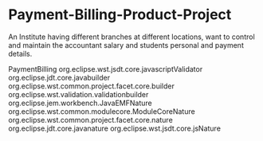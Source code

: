 # Payment-Billing-Product-Project
An Institute having different branches at different locations, want to control and maintain the accountant salary and students personal and payment details.

<?xml version="1.0" encoding="UTF-8"?>
<projectDescription>
	<name>PaymentBilling</name>
	<comment></comment>
	<projects>
	</projects>
	<buildSpec>
		<buildCommand>
			<name>org.eclipse.wst.jsdt.core.javascriptValidator</name>
			<arguments>
			</arguments>
		</buildCommand>
		<buildCommand>
			<name>org.eclipse.jdt.core.javabuilder</name>
			<arguments>
			</arguments>
		</buildCommand>
		<buildCommand>
			<name>org.eclipse.wst.common.project.facet.core.builder</name>
			<arguments>
			</arguments>
		</buildCommand>
		<buildCommand>
			<name>org.eclipse.wst.validation.validationbuilder</name>
			<arguments>
			</arguments>
		</buildCommand>
	</buildSpec>
	<natures>
		<nature>org.eclipse.jem.workbench.JavaEMFNature</nature>
		<nature>org.eclipse.wst.common.modulecore.ModuleCoreNature</nature>
		<nature>org.eclipse.wst.common.project.facet.core.nature</nature>
		<nature>org.eclipse.jdt.core.javanature</nature>
		<nature>org.eclipse.wst.jsdt.core.jsNature</nature>
	</natures>
</projectDescription>


